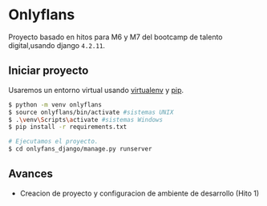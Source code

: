 # Onlyflans

Proyecto basado en hitos para M6 y M7 del bootcamp de talento digital,usando django `4.2.11`.

## Iniciar proyecto

Usaremos un entorno virtual usando [virtualenv](https://virtualenv.pypa.io) y [pip](https://pip.pypa.io).

```bash
$ python -m venv onlyflans
$ source onlyflans/bin/activate #sistemas UNIX
$ .\venv\Scripts\activate #sistemas Windows
$ pip install -r requirements.txt

# Ejecutamos el proyecto.
$ cd onlyfans_django/manage.py runserver
```

## Avances 

* Creacion de proyecto y configuracion de ambiente de desarrollo (Hito 1)
